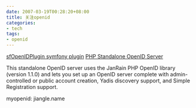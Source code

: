 ```yaml
---
date: 2007-03-19T00:28:20+08:00
title: 关注openid
categories:
- tech
tags:
- openid
---
```

[sfOpenIDPlugin symfony plugin](http://www.symfony-project.com/trac/wiki/sfOpenIDPlugin)
[PHP Standalone OpenID Server](http://www.openidenabled.com/openid/php-standalone-openid-server)

This standalone OpenID server uses the JanRain PHP OpenID library (version 1.1.0) and lets you set up an OpenID server complete with admin-controlled or public account creation, Yadis discovery support, and Simple Registration support.

myopenid:
jiangle.name

